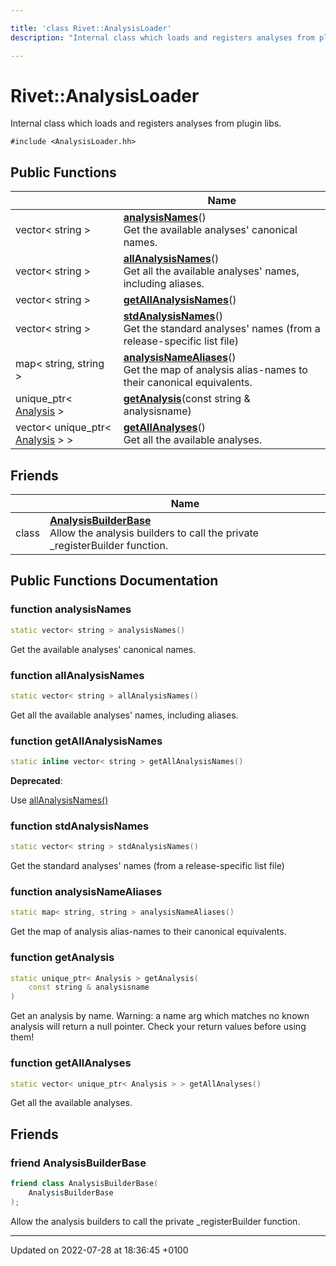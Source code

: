 ```yaml
---

title: 'class Rivet::AnalysisLoader'
description: "Internal class which loads and registers analyses from plugin libs. "

---
```


# Rivet::AnalysisLoader



Internal class which loads and registers analyses from plugin libs. 


`#include <AnalysisLoader.hh>`

## Public Functions

|                | Name           |
| -------------- | -------------- |
| vector< string > | **[analysisNames](/documentation/code/classes/classrivet_1_1analysisloader/#function-analysisnames)**()<br>Get the available analyses' canonical names.  |
| vector< string > | **[allAnalysisNames](/documentation/code/classes/classrivet_1_1analysisloader/#function-allanalysisnames)**()<br>Get all the available analyses' names, including aliases.  |
| vector< string > | **[getAllAnalysisNames](/documentation/code/classes/classrivet_1_1analysisloader/#function-getallanalysisnames)**() |
| vector< string > | **[stdAnalysisNames](/documentation/code/classes/classrivet_1_1analysisloader/#function-stdanalysisnames)**()<br>Get the standard analyses' names (from a release-specific list file)  |
| map< string, string > | **[analysisNameAliases](/documentation/code/classes/classrivet_1_1analysisloader/#function-analysisnamealiases)**()<br>Get the map of analysis alias-names to their canonical equivalents.  |
| unique_ptr< <a href="/documentation/code/classes/classrivet_1_1analysis/">Analysis</a> > | **[getAnalysis](/documentation/code/classes/classrivet_1_1analysisloader/#function-getanalysis)**(const string & analysisname) |
| vector< unique_ptr< <a href="/documentation/code/classes/classrivet_1_1analysis/">Analysis</a> > > | **[getAllAnalyses](/documentation/code/classes/classrivet_1_1analysisloader/#function-getallanalyses)**()<br>Get all the available analyses.  |

## Friends

|                | Name           |
| -------------- | -------------- |
| class | **[AnalysisBuilderBase](/documentation/code/classes/classrivet_1_1analysisloader/#friend-analysisbuilderbase)** <br>Allow the analysis builders to call the private _registerBuilder function.  |

## Public Functions Documentation

### function analysisNames

```cpp
static vector< string > analysisNames()
```

Get the available analyses' canonical names. 

### function allAnalysisNames

```cpp
static vector< string > allAnalysisNames()
```

Get all the available analyses' names, including aliases. 

### function getAllAnalysisNames

```cpp
static inline vector< string > getAllAnalysisNames()
```


**Deprecated**: 

Use <a href="/documentation/code/classes/classrivet_1_1analysisloader/#function-allanalysisnames">allAnalysisNames()</a>

### function stdAnalysisNames

```cpp
static vector< string > stdAnalysisNames()
```

Get the standard analyses' names (from a release-specific list file) 

### function analysisNameAliases

```cpp
static map< string, string > analysisNameAliases()
```

Get the map of analysis alias-names to their canonical equivalents. 

### function getAnalysis

```cpp
static unique_ptr< Analysis > getAnalysis(
    const string & analysisname
)
```


Get an analysis by name. Warning: a name arg which matches no known analysis will return a null pointer. Check your return values before using them! 


### function getAllAnalyses

```cpp
static vector< unique_ptr< Analysis > > getAllAnalyses()
```

Get all the available analyses. 

## Friends

### friend AnalysisBuilderBase

```cpp
friend class AnalysisBuilderBase(
    AnalysisBuilderBase 
);
```

Allow the analysis builders to call the private _registerBuilder function. 

-------------------------------

Updated on 2022-07-28 at 18:36:45 +0100
